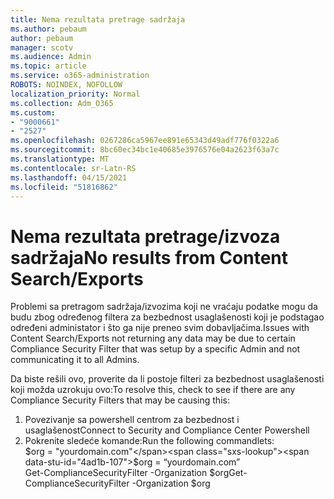 ```yaml
---
title: Nema rezultata pretrage sadržaja
ms.author: pebaum
author: pebaum
manager: scotv
ms.audience: Admin
ms.topic: article
ms.service: o365-administration
ROBOTS: NOINDEX, NOFOLLOW
localization_priority: Normal
ms.collection: Adm_O365
ms.custom:
- "9000661"
- "2527"
ms.openlocfilehash: 0267286ca5967ee891e65343d49adf776f0322a6
ms.sourcegitcommit: 8bc60ec34bc1e40685e3976576e04a2623f63a7c
ms.translationtype: MT
ms.contentlocale: sr-Latn-RS
ms.lasthandoff: 04/15/2021
ms.locfileid: "51816862"
---
```

# <a name="no-results-from-content-searchexports"></a><span data-ttu-id="4ad1b-102">Nema rezultata pretrage/izvoza sadržaja</span><span class="sxs-lookup"><span data-stu-id="4ad1b-102">No results from Content Search/Exports</span></span>

<span data-ttu-id="4ad1b-103">Problemi sa pretragom sadržaja/izvozima koji ne vraćaju podatke mogu da budu zbog određenog filtera za bezbednost usaglašenosti koji je podstagao određeni administator i što ga nije preneo svim dobavljačima.</span><span class="sxs-lookup"><span data-stu-id="4ad1b-103">Issues with Content Search/Exports not returning any data may be due to certain Compliance Security Filter that was setup by a specific Admin and not communicating it to all Admins.</span></span>

<span data-ttu-id="4ad1b-104">Da biste rešili ovo, proverite da li postoje filteri za bezbednost usaglašenosti koji možda uzrokuju ovo:</span><span class="sxs-lookup"><span data-stu-id="4ad1b-104">To resolve this, check to see if there are any Compliance Security Filters that may be causing this:</span></span>
1. <span data-ttu-id="4ad1b-105">Povezivanje sa powershell centrom za bezbednost i usaglašenost</span><span class="sxs-lookup"><span data-stu-id="4ad1b-105">Connect to Security and Compliance Center Powershell</span></span>
2. <span data-ttu-id="4ad1b-106">Pokrenite sledeće komande:</span><span class="sxs-lookup"><span data-stu-id="4ad1b-106">Run the following commandlets:</span></span>
<br><span data-ttu-id="4ad1b-107">$org = "yourdomain.com"</span><span class="sxs-lookup"><span data-stu-id="4ad1b-107">$org = “yourdomain.com”</span></span>
<br><span data-ttu-id="4ad1b-108">Get-ComplianceSecurityFilter -Organization $org</span><span class="sxs-lookup"><span data-stu-id="4ad1b-108">Get-ComplianceSecurityFilter -Organization $org</span></span>